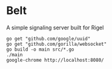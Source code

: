 
# Belt

A simple signaling server built for Rigel

```
go get "github.com/google/uuid"
go get "github.com/gorilla/websocket"
go build -o main src/*.go
./main
google-chrome http://localhost:8080/
```

